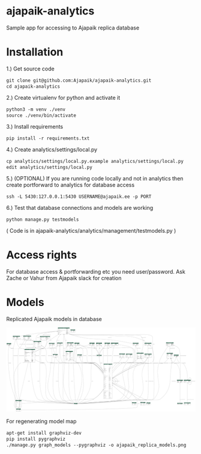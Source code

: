 # ajapaik-analytics
Sample app for accessing to Ajapaik replica database

# Installation

1.) Get source code
```
git clone git@github.com:Ajapaik/ajapaik-analytics.git
cd ajapaik-analytics
```

2.) Create virtualenv for python and activate it
```
python3 -m venv ./venv
source ./venv/bin/activate
```

3.) Install requirements
```
pip install -r requirements.txt
```

4.) Create analytics/settings/local.py
```
cp analytics/settings/local.py.example analytics/settings/local.py
edit analytics/settings/local.py
```

5.) (OPTIONAL) If you are running code locally and not in analytics then create portforward to analytics for database access
```
ssh -L 5430:127.0.0.1:5430 USERNAME@ajapaik.ee -p PORT
```

6.) Test that database connections and models are working
```
python manage.py testmodels
```

( Code is in ajapaik-analytics/analytics/management/testmodels.py )

# Access rights
For database access & portforwarding etc you need user/password. Ask Zache or Vahur from Ajapaik slack for creation

# Models
Replicated Ajapaik models in database

![Replicated models](ajapaik_replica_models.png)

For regenerating model map
```
apt-get install graphviz-dev
pip install pygraphviz
./manage.py graph_models --pygraphviz -o ajapaik_replica_models.png
```
